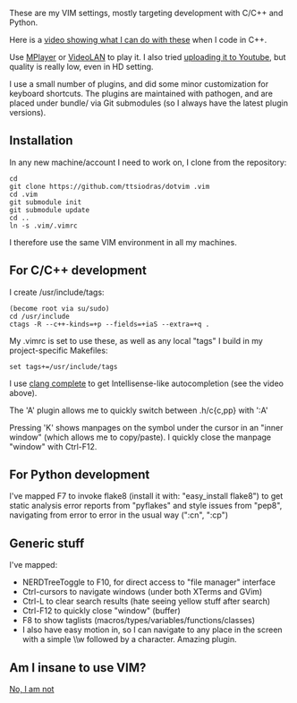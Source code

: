 
These are my VIM settings, mostly targeting development with C/C++ and Python.

Here is a [video showing what I can do with these](http://www.wupload.com/file/2665561027/Vim.flv) when I code in C++.

Use [MPlayer](http://www.mplayerhq.hu) or [VideoLAN](http://www.videolan.org/) to play it.
I also tried [uploading it to Youtube](http://www.youtube.com/watch?v=o0BgAp11C9s), but quality is really low, even in HD setting.

I use a small number of plugins, and did some minor customization for keyboard shortcuts.
The plugins are maintained with pathogen, and are placed under bundle/ via Git submodules 
(so I always have the latest plugin versions). 

Installation
-------------

In any new machine/account I need to work on, I clone from the repository:

    cd 
    git clone https://github.com/ttsiodras/dotvim .vim
    cd .vim
    git submodule init
    git submodule update
    cd ..
    ln -s .vim/.vimrc

I therefore use the same VIM environment in all my machines.

For C/C++ development
---------------------

I create /usr/include/tags:

    (become root via su/sudo)
    cd /usr/include
    ctags -R --c++-kinds=+p --fields=+iaS --extra=+q .

My .vimrc is set to use these, as well as any local "tags" I build
in my project-specific Makefiles:

    set tags+=/usr/include/tags

I use [clang complete](http://www.vim.org/scripts/script.php?script_id=3302)
  to get Intellisense-like autocompletion (see the video above).

The 'A' plugin allows me to quickly switch between .h/c{c,pp} with ':A'

Pressing 'K' shows manpages on the symbol under the cursor in an "inner window" 
(which allows me to copy/paste). I quickly close the manpage "window" with Ctrl-F12.

For Python development
----------------------

I've mapped F7 to invoke flake8 (install it with: "easy_install flake8") to get 
static analysis error reports from "pyflakes" and style issues from "pep8", navigating
from error to error in the usual way (":cn", ":cp")

Generic stuff
-------------

I've mapped:

-    NERDTreeToggle to F10, for direct access to "file manager" interface
-    Ctrl-cursors to navigate windows (under both XTerms and GVim)
-    Ctrl-L to clear search results (hate seeing yellow stuff after search)
-    Ctrl-F12 to quickly close "window" (buffer)
-    F8 to show taglists (macros/types/variables/functions/classes)
- I also have easy motion in, so I can navigate to any place in the screen
  with a simple \\\\w followed by a character. Amazing plugin.

Am I insane to use VIM?
-----------------------
[No, I am not](http://www.viemu.com/a-why-vi-vim.html)
